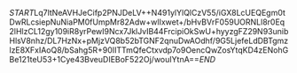 $START$Lq7ltNeAVHJeCifp2PNJDeLV++N491ylYlQlCzV55/iGX8LcUEQEgm0tDwRLcsiepNuNiaPM0fUmpMr82Adw+wlIxwet+/bHvBVrF059UORNLl8r0Eq2lHlzCL12gy109iR8yrPewI9Ncx7JklJvIB44FrcipiOkSwU+hyyzgFZ29N93unibHlsV8nhz/DL7HzNx+pMjzVQ8b52bTGNF2qnuDwAOdhf/9G5LjefeLdDBTgmzlzE8XFxIAoQ8/bSahg5R+90IITTmQfeCtxvdp7o9OencQwZosYtqKD4zENohGBe121teU53+1Cye43BveuDIEBoF522Oj/wouIYtnA==$END$